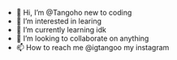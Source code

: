 - 👋 Hi, I’m @Tangoho new to coding 
- 👀 I’m interested in learing
- 🌱 I’m currently learning idk
- 💞️ I’m looking to collaborate on anything
- 📫 How to reach me @igtangoo my instagram

<!---
Tangoho/Tangoho is a ✨ special ✨ repository because its `README.md` (this file) appears on your GitHub profile.
You can click the Preview link to take a look at your changes.
--->
